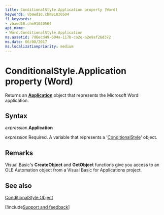 ```yaml
---
title: ConditionalStyle.Application property (Word)
keywords: vbawd10.chm91030504
f1_keywords:
- vbawd10.chm91030504
api_name:
- Word.ConditionalStyle.Application
ms.assetid: 7d6ecd49-604a-117b-ca2e-a2e9af26d372
ms.date: 06/08/2017
ms.localizationpriority: medium
---
```



# ConditionalStyle.Application property (Word)

Returns an **[Application](Word.Application.md)** object that represents the Microsoft Word application.


## Syntax

_expression_.**Application**

_expression_ Required. A variable that represents a '[ConditionalStyle](Word.ConditionalStyle.md)' object.


## Remarks

Visual Basic's **CreateObject** and **GetObject** functions give you access to an OLE Automation object from a Visual Basic for Applications project.


## See also


[ConditionalStyle Object](Word.ConditionalStyle.md)

[!include[Support and feedback](~/includes/feedback-boilerplate.md)]